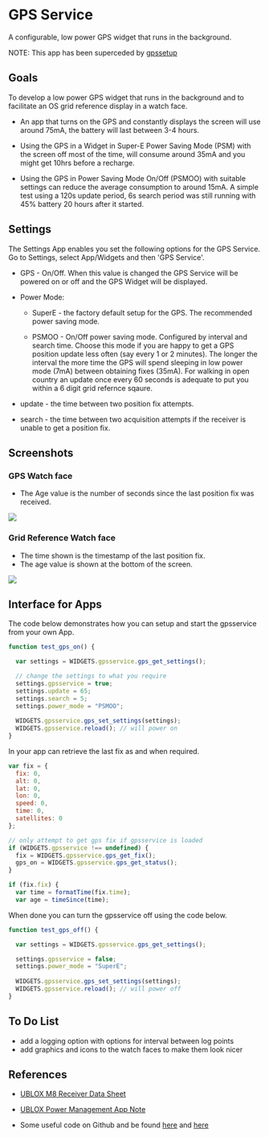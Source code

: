 # GPS Service

A configurable, low power GPS widget that runs in the background.

NOTE: This app has been superceded by [gpssetup](https://github.com/espruino/BangleApps/blob/master/apps/gpssetup/README.md)


## Goals

To develop a low power GPS widget that runs in the background and to
facilitate an OS grid reference display in a watch face.


* An app that turns on the GPS and constantly displays the screen
  will use around 75mA, the battery will last between 3-4 hours.

* Using the GPS in a Widget in Super-E Power Saving Mode (PSM) with
  the screen off most of the time, will consume around 35mA and you
  might get 10hrs before a recharge.
  
* Using the GPS in Power Saving Mode On/Off (PSMOO) with suitable
  settings can reduce the average consumption to around 15mA.  A
  simple test using a 120s update period, 6s search period was still
  running with 45% battery 20 hours after it started.


## Settings

The Settings App enables you set the following options for the GPS
Service.  Go to Settings, select App/Widgets and then 'GPS Service'.

- GPS - On/Off.  When this value is changed the GPS Service will be
  powered on or off and the GPS Widget will be displayed.

- Power Mode:

   - SuperE - the factory default setup for the GPS. The recommended
   power saving mode.

   - PSMOO - On/Off power saving mode. Configured by interval and
   search time. Choose this mode if you are happy to get a GPS
   position update less often (say every 1 or 2 minutes). The longer
   the interval the more time the GPS will spend sleeping in low
   power mode (7mA) between obtaining fixes (35mA).  For walking in
   open country an update once every 60 seconds is adequate to put
   you within a 6 digit grid refernce sqaure.

- update - the time between two position fix attempts.

- search - the time between two acquisition attempts if the receiver
  is unable to get a position fix.



## Screenshots
### GPS Watch face

* The Age value is the number of seconds since the last position fix was received.

![](gps_face.jpg)

### Grid Reference Watch face

* The time shown is the timestamp of the last position fix.
* The age value is shown at the bottom of the screen. 

![](osref_face.jpg)

## Interface for Apps

The code below demonstrates how you can setup and start the gpsservice from your own App.

```js
function test_gps_on() {

  var settings = WIDGETS.gpsservice.gps_get_settings();

  // change the settings to what you require
  settings.gpsservice = true;
  settings.update = 65;
  settings.search = 5;
  settings.power_mode = "PSMOO";
  
  WIDGETS.gpsservice.gps_set_settings(settings);
  WIDGETS.gpsservice.reload(); // will power on
}
```

In your app can retrieve the last fix as and when required.

```js
var fix = {
  fix: 0,
  alt: 0,
  lat: 0,
  lon: 0,
  speed: 0,
  time: 0,
  satellites: 0
};

// only attempt to get gps fix if gpsservice is loaded
if (WIDGETS.gpsservice !== undefined) {
  fix = WIDGETS.gpsservice.gps_get_fix();
  gps_on = WIDGETS.gpsservice.gps_get_status();
}

if (fix.fix) {
  var time = formatTime(fix.time);
  var age = timeSince(time);
```

When done you can turn the gpsservice off using the code below.

```js
function test_gps_off() {

  var settings = WIDGETS.gpsservice.gps_get_settings();

  settings.gpsservice = false;
  settings.power_mode = "SuperE";
  
  WIDGETS.gpsservice.gps_set_settings(settings);
  WIDGETS.gpsservice.reload(); // will power off
}
```

## To Do List
* add a logging option with options for interval between log points
* add graphics and icons to the watch faces to make them look nicer


## References

* [UBLOX M8 Receiver Data Sheet](https://www.u-blox.com/sites/default/files/products/documents/u-blox8-M8_ReceiverDescrProtSpec_%28UBX-13003221%29.pdf)

* [UBLOX Power Management App Note](https://www.u-blox.com/sites/default/files/products/documents/PowerManagement_AppNote_%28UBX-13005162%29.pdf)

* Some useful code on Github and be found [here](https://portal.u-blox.com/s/question/0D52p0000925T00CAE/ublox-max-m8q-getting-stuck-when-sleeping-with-extint-pin-control)
and [here](https://github.com/thasti/utrak/blob/master/gps.c)

